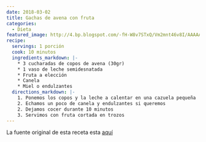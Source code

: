 ```yaml
---
date: 2018-03-02
title: Gachas de avena con fruta
categories:
  - Dieta
featured_image: http://4.bp.blogspot.com/-fH-W8v7STxQ/Vm2mnt46v8I/AAAAAAAABhU/d6UMao4iuJk/s1600/gachas%2Bde%2Bavena.jpg
recipe:
  servings: 1 porción
  cook: 10 minutos
  ingredients_markdown: |-
    * 3 cucharadas de copos de avena (30gr)
    * 1 vaso de leche semidesnatada
    * Fruta a elección
    * Canela
    * Miel o endulzantes
  directions_markdown: |-
    1. Ponemos los copos y la leche a calentar en una cazuela pequeña
    2. Echamos un poco de canela y endulzantes si queremos
    2. Dejamos cocer durante 10 minutos
    3. Servimos con fruta cortada en trozos
---
```

La fuente original de esta receta esta [aquí](http://www.yomecuidoblog.com/2015/02/5-recetas-de-gachas-de-avena-fit.html)  
